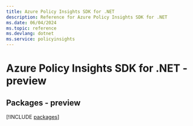 ```yaml
---
title: Azure Policy Insights SDK for .NET
description: Reference for Azure Policy Insights SDK for .NET
ms.date: 06/04/2024
ms.topic: reference
ms.devlang: dotnet
ms.service: policyinsights
---
```

# Azure Policy Insights SDK for .NET - preview
## Packages - preview
[!INCLUDE [packages](policy-insights-index.md)]
